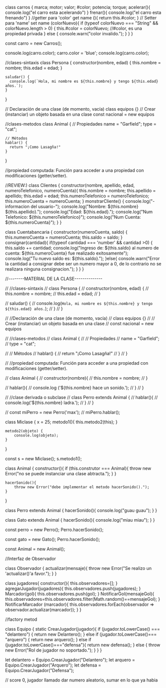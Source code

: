 class carros {
    marca;
    motor;
    valor;
    #color;
    potencia;
    torque;
    acelerar(){
        console.log("el carro esta acelerando")
    }
    frenar(){
        console.log("el carro esta frenando")
    }
    //getter para 'color'
    get name (){
        return this.#color;
    }
    // Setter para 'name'
    set name (colorNuevo){
        if (typeof colorNuevo === "String" && colorNuevo.length > 0) {
            this.#color = colorNuevo;   //#color, es una propiedad privada
        } else {
            console.warn("color invalido.");
        }
    }
}

const carro = new Carros();

console.log(carro.color);
carro.color = 'blue';
console.log(carro.color);




//clases-sintaxis
class Persona {
    constructor(nombre, edad) {
      this.nombre = nombre;
      this.edad = edad;
    }
  
    saludar() {
      console.log(`Hola, mi nombre es ${this.nombre} y tengo ${this.edad} años.`);
    }
}




// Declaración de una clase (de momento, vacía)
class equipos {}
// Crear (instanciar) un objeto basada en una clase
const nacional = new equipos


//clases-metodos
class Animal {
    // Propiedades
    name = "Garfield";
    type = "cat";
   
    // Métodos
    hablar() {
      return "¡Como Lasagña!"
    }
   }


//propiedad computada:  Función para acceder a una propiedad con modificaciones (getter/setter).        

//REVIEW:)
class Clientes {
    constructor(nombre, apellido, edad, numeroTelefonico, numeroCuenta){
        this.nombre = nombre;
        this.apellido = apellido;
        this.edad = edad;
        this.numeroTelefonico = numeroTelefonico;
        this.numeroCuenta = numeroCuenta;
    }
    monstrarCliente() {
        console.log("-informacion del usuario-");
        console.log("Nombre: ${this.nombre} ${this.apellido}.");
        console.log("Edad: ${this.edad}.");
        console.log("Num Telefonico: ${this.numeroTelefonico}");
        console.log("Num Cuenta: ${this.numeroCuenta}");
    }
}

class Cuentabancaria {
    constructor(numeroCuenta, saldo) {
        this.numeroCuenta = numeroCuenta;
        this.saldo = saldo;
    }
    consignar(cantidad){
        if(typeof cantidad === 'number' && cantidad >0) {
            this.saldo += cantidad;
            console.log("Ingreso de: ${this.saldo} al numero de cuenta: ${this.numeroCuenta} fue realizado exitosamente");
            console.log("Tu nuevo saldo es: ${this.saldo}.");
        }else{
            console.warn("Error la cantidad a consignar debe ser un numero mayor a 0, de lo contrario no se realizara ninguna consignacion.");
        }
    }
}




//--------MATERIAL DE LA CLASE--------------


// //clases-sintaxis
// class Persona {
//     constructor(nombre, edad) {
//       this.nombre = nombre;
//       this.edad = edad;
//     }

//     saludar() {
//       console.log(`Hola, mi nombre es ${this.nombre} y tengo ${this.edad} años.`);
//     }
// }




// //Declaración de una clase (de momento, vacía)
// class equipos {}
// // Crear (instanciar) un objeto basada en una clase
// const nacional = new equipos


// //clases-metodos
// class Animal {
//     // Propiedades
//     name = "Garfield";
//     type = "cat";
   
//  // Métodos
//  hablar() {
//    return "¡Como Lasagña!"
//     }
// }


// //propiedad computada:  Función para acceder a una propiedad con modificaciones (getter/setter).


// class Animal {
//     constructor(nombre){
//         this.nombre = nombre;
//     }


//     hablar(){
//         console.log ('${this.nombre} hace un sonido.');
//     }
// }


// //clase derivada o subclase
// class Perro extends Animal {
//     hablar(){
//         console.log('${this.nombre} ladra.');
//     }
// }

// const miPerro = new Perro('max');
// miPerro.hablar();



class Miclase {
    x = 25;
    metodo1(){
        this.metodo2(this);
    }

    metodo2(objeto) {
        console.log(objeto);
    }
}

const s = new Miclase();
s.metodo1();



class Animal {
    constructor(){
        if (this.construtor === Animal){
            throw new Error("no se puede instanciar una clase abtracta.");
        }
    }

    hacerSonido(){
        throw new Error("debe implementar el metodo hacerSonido().");
    }
}

class Perro extends Animal {
    hacerSonido(){
        console.log("guau guau");
    }
}

class Gato extends Animal {
    hacerSonido(){
        console.log("miau miau");
    }
}

const perro = new Perro();
Perro.hacerSonido(); 

const gato = new Gato();
Perro.hacerSonido();

const Animal = new Animal();


//Interfaz de Observador

class Observador {
    actualizar(mensaje){
        throw new Error("Se realizo un 'actualizar()'a favor.");
    }
}



class jugadores{
    constructor(){
        this.observadores=[];
    }
    agregarJugador(jugadores){
        this.observadores.push(jugadores);
    }
    Marcador(gol){
        this.observadores.push(gol);
    }
    NotificarGol(mensajeGol){
        this.observadores=this.observadores.filter(Math.random()==mensajeGol);
    }
    NotificarMarcador (marcador){
        this.observadores.forEach(observador => observador.actualizar(marcador));
    }
}

//factory metod

class Equipo {
    static CrearJugador(jugador){
        if (jugador.toLowerCase() === "delantero") {
          return new Delantero();
        } else if (jugador.toLowerCase()=== "arquero") {
          return new arquero();
        } else if (jugador.toLowerCase()==="defensa"){
          return new defensa();
        } else {
          throw new Error("Rol de jugador no soportado.");
        }
    }
}


let delantero = Equipo.CrearJugador("Delantero");
let arquero = Equipo.CrearJugador("Arquero");
let defensa = Equipo.CrearJugador("Defensa");


// score 0, jugador llamado dar numero aleatorio, sumar en lo que ya habia 
